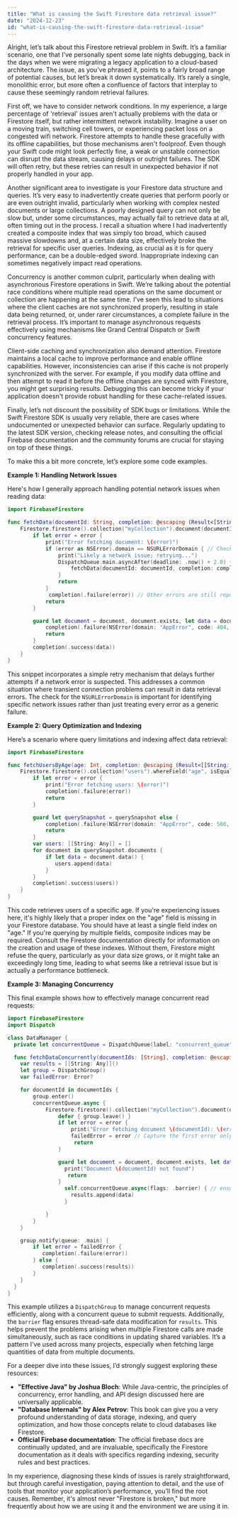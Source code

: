 ```yaml
---
title: "What is causing the Swift Firestore data retrieval issue?"
date: "2024-12-23"
id: "what-is-causing-the-swift-firestore-data-retrieval-issue"
---
```


Alright, let’s talk about this Firestore retrieval problem in Swift. It’s a familiar scenario, one that I’ve personally spent some late nights debugging, back in the days when we were migrating a legacy application to a cloud-based architecture. The issue, as you've phrased it, points to a fairly broad range of potential causes, but let’s break it down systematically. It’s rarely a single, monolithic error, but more often a confluence of factors that interplay to cause these seemingly random retrieval failures.

First off, we have to consider network conditions. In my experience, a large percentage of 'retrieval' issues aren't actually problems with the data or Firestore itself, but rather intermittent network instability. Imagine a user on a moving train, switching cell towers, or experiencing packet loss on a congested wifi network. Firestore attempts to handle these gracefully with its offline capabilities, but those mechanisms aren't foolproof. Even though your Swift code might look perfectly fine, a weak or unstable connection can disrupt the data stream, causing delays or outright failures. The SDK will often retry, but these retries can result in unexpected behavior if not properly handled in your app.

Another significant area to investigate is your Firestore data structure and queries. It’s very easy to inadvertently create queries that perform poorly or are even outright invalid, particularly when working with complex nested documents or large collections. A poorly designed query can not only be slow but, under some circumstances, may actually fail to retrieve data at all, often timing out in the process. I recall a situation where I had inadvertently created a composite index that was simply too broad, which caused massive slowdowns and, at a certain data size, effectively broke the retrieval for specific user queries. Indexing, as crucial as it is for query performance, can be a double-edged sword. Inappropriate indexing can sometimes negatively impact read operations.

Concurrency is another common culprit, particularly when dealing with asynchronous Firestore operations in Swift. We’re talking about the potential race conditions where multiple read operations on the same document or collection are happening at the same time. I've seen this lead to situations where the client caches are not synchronized properly, resulting in stale data being returned, or, under rarer circumstances, a complete failure in the retrieval process. It’s important to manage asynchronous requests effectively using mechanisms like Grand Central Dispatch or Swift concurrency features.

Client-side caching and synchronization also demand attention. Firestore maintains a local cache to improve performance and enable offline capabilities. However, inconsistencies can arise if this cache is not properly synchronized with the server. For example, if you modify data offline and then attempt to read it before the offline changes are synced with Firestore, you might get surprising results. Debugging this can become tricky if your application doesn't provide robust handling for these cache-related issues.

Finally, let’s not discount the possibility of SDK bugs or limitations. While the Swift Firestore SDK is usually very reliable, there are cases where undocumented or unexpected behavior can surface. Regularly updating to the latest SDK version, checking release notes, and consulting the official Firebase documentation and the community forums are crucial for staying on top of these things.

To make this a bit more concrete, let’s explore some code examples.

**Example 1: Handling Network Issues**

Here's how I generally approach handling potential network issues when reading data:

```swift
import FirebaseFirestore

func fetchData(documentId: String, completion: @escaping (Result<[String: Any], Error>) -> Void) {
    Firestore.firestore().collection("myCollection").document(documentId).getDocument { (document, error) in
        if let error = error {
            print("Error fetching document: \(error)")
            if (error as NSError).domain == NSURLErrorDomain { // Check if it’s a network error
                print("Likely a network issue; retrying...")
                DispatchQueue.main.asyncAfter(deadline: .now() + 2.0) { // Implement a delay before retrying
                    fetchData(documentId: documentId, completion: completion) // Recursive retry
                }
                return
            }
             completion(.failure(error)) // Other errors are still reported.
            return
        }

        guard let document = document, document.exists, let data = document.data() else {
            completion(.failure(NSError(domain: "AppError", code: 404, userInfo: [NSLocalizedDescriptionKey: "Document not found."])))
            return
        }
        completion(.success(data))
    }
}

```

This snippet incorporates a simple retry mechanism that delays further attempts if a network error is suspected. This addresses a common situation where transient connection problems can result in data retrieval errors. The check for the `NSURLErrorDomain` is important for identifying specific network issues rather than just treating every error as a generic failure.

**Example 2: Query Optimization and Indexing**

Here’s a scenario where query limitations and indexing affect data retrieval:

```swift
import FirebaseFirestore

func fetchUsersByAge(age: Int, completion: @escaping (Result<[[String: Any]], Error>) -> Void) {
    Firestore.firestore().collection("users").whereField("age", isEqualTo: age).getDocuments { (querySnapshot, error) in
        if let error = error {
            print("Error fetching users: \(error)")
            completion(.failure(error))
            return
        }

        guard let querySnapshot = querySnapshot else {
            completion(.failure(NSError(domain: "AppError", code: 500, userInfo: [NSLocalizedDescriptionKey: "No snapshot returned"])))
            return
        }
        var users: [[String: Any]] = []
        for document in querySnapshot.documents {
            if let data = document.data() {
               users.append(data)
            }
        }
        completion(.success(users))
    }
}
```

This code retrieves users of a specific age. If you're experiencing issues here, it's highly likely that a proper index on the "age" field is missing in your Firestore database. You should have at least a single field index on "age." If you're querying by multiple fields, composite indices may be required. Consult the Firestore documentation directly for information on the creation and usage of these indexes. Without them, Firestore might refuse the query, particularly as your data size grows, or it might take an exceedingly long time, leading to what seems like a retrieval issue but is actually a performance bottleneck.

**Example 3: Managing Concurrency**

This final example shows how to effectively manage concurrent read requests:

```swift
import FirebaseFirestore
import Dispatch

class DataManager {
  private let concurrentQueue = DispatchQueue(label: "concurrent_queue", attributes: .concurrent)

  func fetchDataConcurrently(documentIds: [String], completion: @escaping (Result<[[String: Any]], Error>) -> Void) {
    var results = [[String: Any]]()
    let group = DispatchGroup()
    var failedError: Error?

    for documentId in documentIds {
        group.enter()
        concurrentQueue.async {
            Firestore.firestore().collection("myCollection").document(documentId).getDocument { (document, error) in
                defer { group.leave() }
                if let error = error {
                    print("Error fetching document \(documentId): \(error)")
                    failedError = error // Capture the first error only
                     return
                }

                guard let document = document, document.exists, let data = document.data() else {
                  print("Document \(documentId) not found")
                   return
                }
                  self.concurrentQueue.async(flags: .barrier) { // ensure writing to results is threadsafe
                    results.append(data)
                  }

            }
        }
    }

    group.notify(queue: .main) {
        if let error = failedError {
           completion(.failure(error))
        } else {
           completion(.success(results))
        }
    }
  }
}

```

This example utilizes a `DispatchGroup` to manage concurrent requests efficiently, along with a concurrent queue to submit requests. Additionally, the `barrier` flag ensures thread-safe data modification for `results`. This helps prevent the problems arising when multiple Firestore calls are made simultaneously, such as race conditions in updating shared variables. It’s a pattern I’ve used across many projects, especially when fetching large quantities of data from multiple documents.

For a deeper dive into these issues, I’d strongly suggest exploring these resources:

*   **"Effective Java" by Joshua Bloch**: While Java-centric, the principles of concurrency, error handling, and API design discussed here are universally applicable.
*   **"Database Internals" by Alex Petrov**: This book can give you a very profound understanding of data storage, indexing, and query optimization, and how those concepts relate to cloud databases like Firestore.
*   **Official Firebase documentation**: The official firebase docs are continually updated, and are invaluable, specifically the Firestore documentation as it deals with specifics regarding indexing, security rules and best practices.

In my experience, diagnosing these kinds of issues is rarely straightforward, but through careful investigation, paying attention to detail, and the use of tools that monitor your application’s performance, you’ll find the root causes. Remember, it's almost never "Firestore is broken," but more frequently about how we are using it and the environment we are using it in.
